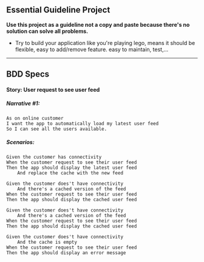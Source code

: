 ## Essential Guideline Project

**Use this project as a guideline not a copy and paste because there's no solution can solve all problems.**
* Try to build your application like you're playing lego, means it should be flexible, easy to add/remove feature. easy to maintain, test,...

---------------------------------------------

## BDD Specs

#### Story: User request to see user feed

##### Narrative #1:
```
As on online customer
I want the app to automatically load my latest user feed
So I can see all the users available.
```

##### Scenarios:
```
Given the customer has connectivity
When the customer request to see their user feed
Then the app should display the latest user feed
    And replace the cache with the new feed
```

```
Given the customer does't have connectivity
    And there's a cached version of the feed
When the customer request to see their user feed
Then the app should display the cached user feed
```

```
Given the customer does't have connectivity
    And there's a cached version of the feed
When the customer request to see their user feed
Then the app should display the cached user feed
```
```
Given the customer does't have connectivity
    And the cache is empty
When the customer request to see their user feed
Then the app should display an error message
```

